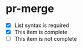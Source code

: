 # pr-merge

- [x] List syntax is required
- [x] This item is complete
- [ ] This item is not complete
